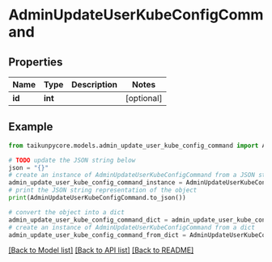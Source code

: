 # AdminUpdateUserKubeConfigCommand


## Properties

Name | Type | Description | Notes
------------ | ------------- | ------------- | -------------
**id** | **int** |  | [optional] 

## Example

```python
from taikunpycore.models.admin_update_user_kube_config_command import AdminUpdateUserKubeConfigCommand

# TODO update the JSON string below
json = "{}"
# create an instance of AdminUpdateUserKubeConfigCommand from a JSON string
admin_update_user_kube_config_command_instance = AdminUpdateUserKubeConfigCommand.from_json(json)
# print the JSON string representation of the object
print(AdminUpdateUserKubeConfigCommand.to_json())

# convert the object into a dict
admin_update_user_kube_config_command_dict = admin_update_user_kube_config_command_instance.to_dict()
# create an instance of AdminUpdateUserKubeConfigCommand from a dict
admin_update_user_kube_config_command_from_dict = AdminUpdateUserKubeConfigCommand.from_dict(admin_update_user_kube_config_command_dict)
```
[[Back to Model list]](../README.md#documentation-for-models) [[Back to API list]](../README.md#documentation-for-api-endpoints) [[Back to README]](../README.md)


